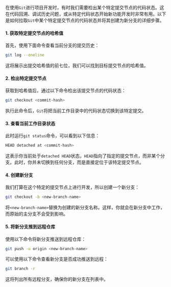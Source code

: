 在使用`Git`进行项目开发时，有时我们需要检出某个特定提交节点的代码状态。这在代码回溯、调试历史问题，或从特定代码状态开始新功能开发时非常有用。以下是如何拉取`Git`中某个特定提交节点的代码状态并将其创建为新分支的详细步骤。

#### 1. 获取特定提交节点的哈希值

首先，使用下面命令查看当前分支的提交历史：

```sh
git log --oneline
```

这将展示出提交哈希值的前七位，我们可以找到目标提交节点的哈希值。

#### 2. 检出特定提交节点

获取到哈希值后，通过以下命令检出该提交节点的代码状态：

```sh
git checkout <commit-hash>
```

执行此命令后，`Git`将把当前工作目录中的代码状态切换到该特定提交。

#### 3. 查看当前工作目录状态

此时运行`git status`命令，可以看到以下信息：

```sh
HEAD detached at <commit-hash>
```

这表示你当前处于`detached HEAD`状态，`HEAD`指向了指定的提交节点，而非某个分支。此时，你并未切换到任何分支，而是直接定位于该特定提交节点。

#### 4. 创建新分支

我们打算在这个特定的提交节点上进行开发，所以创建一个新分支：

```sh
git checkout -b <new-branch-name>
```

将`<new-branch-name>`替换为创建的新分支名称。这样，你就会在新分支中工作，而原始的主分支不会受到影响。

#### 5. 将新分支推到远程仓库

使用以下命令将新分支推送到远程仓库：

```sh
git push -u origin <new-branch-name>
```

可以使用以下命令查看新分支是否成功推送到远程：

```sh
git branch -r
```

这将列出所有远程分支，确保你的新分支在列表中。
